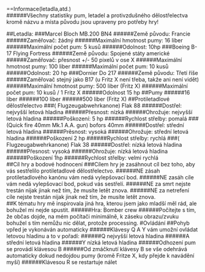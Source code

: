 ==Informace(letadla,atd.)<br>
######Všechny statistiky pum, letadel a protivzdušného dělostřelectva kromě názvu a místa původu jsou upraveny pro potřeby hry! 

##Letadla:
###Marcel Bloch MB.200 BN4
######Země původu: Francie
######Zaměřovač: žádný
######Maximální hmotnost pumy: 16 liber 
######Maximální počet pum: 5 kusů
######Odolnost: 10hp
###Boeing B-17 Flying Fortress 
######Země původu: Spojené státy americké
######Zaměřovač:  přesnost +/- 50 pixelů v ose X
######Maximální hmotnost pumy: 100 liber
######Maximální počet pum: 10 kusů
######Odolnost: 20 hp
###Dornier Do 217
######Země původu: Třetí říše
######Zaměřovač stejný jako B17 (u Fritz X není třeba, takže ani není vidět)
######Maximální hmotnost pumy: 500 liber (Fritz X)
######Maximální počet pum: 10 kusů / 1 Fritz X
######Odolnost 15 hp
##Pumy
######16 liber
######100 liber
######500 liber (Fritz X)
##Protiletadlové dělostřelectvo
###( Flugzeugabwehrkanone) Flak 88
######Dostřel: nejvyšší letová hladina
######Přesnost: nízká
######Ohrožuje: nejvyšší letová hladina
######Poškození: 5 hp 
######Rychlost střelby: pomalá
###(Quick fire 40mm Mk.1 A.A. gun) bofors 40mm
######Dostřel: střední letová hladina
######Prěsnost: vysoká
######Ohrožuje: střední letová hladina
######Poškození 2 hp
######Rychlost střelby: rychlá
###( Flugzeugabwehrkanone) Flak 38
######Dostřel: nízká letová hladina
######Přesnost: vysoká
######Ohrožuje: nízká letová hladina
######Poškození 1hp
######Rychlost střelby: velmi rychlá	
##Cíl hry a bodové hodnocení
###Cílem hry je zasáhnout cíl bez toho, aby vás sestřelilo protiletadlové dělostřelectvo.
######NE zásah protiletadlového kanónu vám nedá vylepšovací bod.
######NE zasáh cíle vám nedá vylepšovací bod, pokud vás sestřelí.
######NE za smrt nejste trestán nijak jinak než tím, že musíte letět znova.
######NE za netrefení cíle nejste trestán nijak jinak než tím, že musíte letět znova.	
##K tématu hry mě inspirovala jiná hra, kterou jsem jako mladší měl rád, ale bohužel mi nejde spustit.
######Hra: Bomber crew
######Počítejte s tím, že občas dojde, na mém počítači minimálně, k záseku obrazu/zvuku bohužel s tím nemůžu nic dělat, protože processing.
#Ovládání
##Pohyb vpřed je vykonáván automaticky
######Klávesy Q A Y vám umožní ovládat letovou hladinu a to v pořadí:
######Q nejvyšší letová hladina
######A střední letová hladina
######Y nízká letová hladina
######Odhození pum se provádí klávesou B
######Od zmáčknutí klávesy B se vše odehrává automaticky dokud nedojdou pumy (kromě Fritze X, kdy přejde k navádění myší)
######Klávesou R se restartuje nálet
